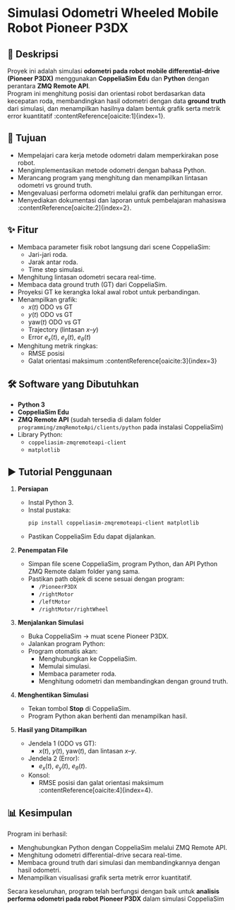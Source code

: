 # Simulasi Odometri Wheeled Mobile Robot Pioneer P3DX

## 📌 Deskripsi
Proyek ini adalah simulasi **odometri pada robot mobile differential-drive (Pioneer P3DX)** menggunakan **CoppeliaSim Edu** dan **Python** dengan perantara **ZMQ Remote API**.  
Program ini menghitung posisi dan orientasi robot berdasarkan data kecepatan roda, membandingkan hasil odometri dengan data **ground truth** dari simulasi, dan menampilkan hasilnya dalam bentuk grafik serta metrik error kuantitatif :contentReference[oaicite:1]{index=1}.

## 🎯 Tujuan
- Mempelajari cara kerja metode odometri dalam memperkirakan pose robot.
- Mengimplementasikan metode odometri dengan bahasa Python.
- Merancang program yang menghitung dan menampilkan lintasan odometri vs ground truth.
- Mengevaluasi performa odometri melalui grafik dan perhitungan error.
- Menyediakan dokumentasi dan laporan untuk pembelajaran mahasiswa :contentReference[oaicite:2]{index=2}.

## ✨ Fitur
- Membaca parameter fisik robot langsung dari scene CoppeliaSim:
  - Jari-jari roda.
  - Jarak antar roda.
  - Time step simulasi.
- Menghitung lintasan odometri secara real-time.
- Membaca data ground truth (GT) dari CoppeliaSim.
- Proyeksi GT ke kerangka lokal awal robot untuk perbandingan.
- Menampilkan grafik:
  - $x(t)$ ODO vs GT
  - $y(t)$ ODO vs GT
  - yaw$(t)$ ODO vs GT
  - Trajectory (lintasan $x$–$y$)
  - Error $e_x(t)$, $e_y(t)$, $e_\theta(t)$
- Menghitung metrik ringkas:
  - RMSE posisi
  - Galat orientasi maksimum :contentReference[oaicite:3]{index=3}

## 🛠️ Software yang Dibutuhkan
- **Python 3**
- **CoppeliaSim Edu**
- **ZMQ Remote API** (sudah tersedia di dalam folder `programming/zmqRemoteApi/clients/python` pada instalasi CoppeliaSim)
- Library Python:
  - `coppeliasim-zmqremoteapi-client`
  - `matplotlib`


## ▶️ Tutorial Penggunaan
1. **Persiapan**
   - Instal Python 3.
   - Instal pustaka:
     ```bash
     pip install coppeliasim-zmqremoteapi-client matplotlib
     ```
   - Pastikan CoppeliaSim Edu dapat dijalankan.

2. **Penempatan File**
   - Simpan file scene CoppeliaSim, program Python, dan API Python ZMQ Remote dalam folder yang sama.
   - Pastikan path objek di scene sesuai dengan program:
     - `/PioneerP3DX`
     - `/rightMotor`
     - `/leftMotor`
     - `/rightMotor/rightWheel`

3. **Menjalankan Simulasi**
   - Buka CoppeliaSim → muat scene Pioneer P3DX.
   - Jalankan program Python:
   - Program otomatis akan:
     - Menghubungkan ke CoppeliaSim.
     - Memulai simulasi.
     - Membaca parameter roda.
     - Menghitung odometri dan membandingkan dengan ground truth.

4. **Menghentikan Simulasi**
   - Tekan tombol **Stop** di CoppeliaSim.
   - Program Python akan berhenti dan menampilkan hasil.

5. **Hasil yang Ditampilkan**
   - Jendela 1 (ODO vs GT):  
     - $x(t)$, $y(t)$, yaw$(t)$, dan lintasan $x$–$y$.
   - Jendela 2 (Error):  
     - $e_x(t)$, $e_y(t)$, $e_\theta(t)$.
   - Konsol:  
     - RMSE posisi dan galat orientasi maksimum :contentReference[oaicite:4]{index=4}.

## 📊 Kesimpulan
Program ini berhasil:
- Menghubungkan Python dengan CoppeliaSim melalui ZMQ Remote API.
- Menghitung odometri differential-drive secara real-time.
- Membaca ground truth dari simulasi dan membandingkannya dengan hasil odometri.
- Menampilkan visualisasi grafik serta metrik error kuantitatif.  

Secara keseluruhan, program telah berfungsi dengan baik untuk **analisis performa odometri pada robot Pioneer P3DX** dalam simulasi CoppeliaSim

